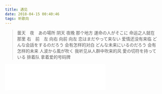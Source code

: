 ```yaml
---
title: 遇见
date: 2018-04-15 00:40:46
tags: 听歌向
---
```


>曇天　夜　あの場所
阴天 夜晚 那个地方
運命の人がそこに
命运之人就在那里
右　前　左
向右 向前 向左
恋はまだやって来ない
爱情还没有来临
どんな会話をするのだろう
会有怎样的对白
どんな未来にいるのだろう
会有怎样的未来
人波から風が吹く
我听见从人群中吹来的风
愛の切符を持っている
排着队 拿着爱的号码牌

<iframe frameborder="no" border="0" marginwidth="0" marginheight="0" width=330 height=86 src="//music.163.com/outchain/player?type=2&id=28971284&auto=1&height=66"></iframe>